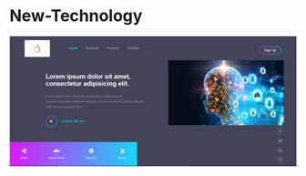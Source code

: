 # New-Technology

![bootstrap](https://github.com/kadirkara22/New-Technology/blob/main/figures/newTechnology.PNG)
